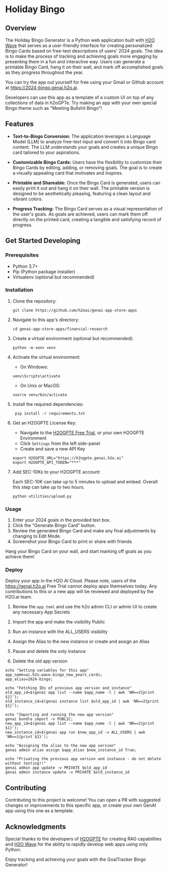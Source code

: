 # Holiday Bingo

## Overview

The Holiday Bingo Generator is a Python web application built with [H2O Wave](https://wave.h2o.ai) that serves as a user-friendly interface for creating personalized Bingo Cards based on free-text descriptions of users' 2024 goals. The idea is to make the process of tracking and achieving goals more engaging by presenting them in a fun and interactive way. Users can generate a printable Bingo Card, hang it on their wall, and mark off accomplished goals as they progress throughout the year.

You can try the app out yourself for free using your Gmail or Github account at 
https://2024-bingo.genai.h2o.ai. 

Developers can use this app as a template of a custom UI on top of any collections 
of data in h2oGPTe. Try making an app with your own special Bingo theme such 
as "Meeting Bullshit Bingo"!

## Features

- **Text-to-Bingo Conversion:** The application leverages a Language Model (LLM) to analyze free-text input and convert it into Bingo card content. The LLM understands your goals and creates a unique Bingo card tailored to your aspirations.

- **Customizable Bingo Cards:** Users have the flexibility to customize their Bingo Cards by editing, adding, or removing goals. The goal is to create a visually appealing card that motivates and inspires.

- **Printable and Shareable:** Once the Bingo Card is generated, users can easily print it out and hang it on their wall. The printable version is designed to be aesthetically pleasing, featuring a clean layout and vibrant colors.

- **Progress Tracking:** The Bingo Card serves as a visual representation of the user's goals. As goals are achieved, users can mark them off directly on the printed card, creating a tangible and satisfying record of progress.

## Get Started Developing

### Prerequisites
* Python 3.7+ 
* Pip (Python package installer)
* Virtualenv (optional but recommended)

### Installation
1. Clone the repository:
    ```shell script
    git clone https://github.com/h2oai/genai-app-store-apps
    ```

2. Navigate to this app's directory:
    ```shell script
    cd genai-app-store-apps/financial-research
    ```
   
3. Create a virtual environment (optional but recommended):
    ```shell script
    python -m venv venv
    ```
4. Activate the virtual environment:
    * On Windows:
    ```shell script
    venv\Scripts\activate
    ```
    * On Unix or MacOS:
    ```shell script
    source venv/bin/activate
    ```
5. Install the required dependencies:
   ```shell script
    pip install -r requirements.txt
    ```

6. Get an H2OGPTE License Key:
    * Navigate to the [H2OGPTE Free Trial](https://h2ogpte.genai.h2o.ai), or your own 
    H2OGPTE Environment
    * Click `Settings` from the left side-panel
    * Create and save a new API Key
    ```shell script
    export H2OGPTE_URL="https://h2ogpte.genai.h2o.ai"
    export H2OGPTE_API_TOKEN="***"
    ```
   
7. Add SEC-10Ks to your H2OGPTE account:

    Each SEC-10K can take up to 5 minutes to upload and embed. Overall this step can 
    take up to two hours. 
    ```shell script
    python utilities/upload.py 
    ```
   
### Usage

1. Enter your 2024 goals in the provided text box.
2. Click the "Generate Bingo Card" button.
4. Review the generated Bingo Card and make any final adjustments by changing to Edit Mode.
5. Screenshot your Bingo Card to print or share with friends.

Hang your Bingo Card on your wall, and start marking off goals as you achieve them!

### Deploy

Deploy your app in the H2O AI Cloud. Please note, users of the https://genai.h2o.ai 
Free Trial cannot deploy apps themselves today. Any contributions to this or a new app 
will be reviewed and deployed by the H2O.ai team.

1. Review the `app.toml` and use the h2o admin CLI or admin UI to create any 
necessary App Secrets

2. Import the app and make the visibility Public

3. Run an instance with the ALL_USERS visibility

4. Assign the Alias to the new instance or create and assign an Alias

5. Pause and delete the only instance

6. Delete the old app version

```shell script
echo "Setting variables for this app"
app_name=ai.h2o.wave.bingo_new_years_cards;
app_alias=2024-bingo;

echo "Fetching IDs of previous app version and instance"
old_app_id=$(genai app list --name $app_name -l | awk 'NR==2{print $1}');
old_instance_id=$(genai instance list $old_app_id | awk 'NR==2{print $1}');

echo "Importing and running the new app version"
genai bundle import -v PUBLIC;
new_app_id=$(genai app list --name $app_name -l | awk 'NR==2{print $1}');
new_instance_id=$(genai app run $new_app_id -v ALL_USERS | awk 'NR==1{print $2}');

echo "Assigning the alias to the new app version"
genai admin alias assign $app_alias $new_instance_id True;

echo "Privating the previous app version and instance - do not delete without testing!!"
genai admin app update -v PRIVATE $old_app_id
genai admin instance update -v PRIVATE $old_instance_id
```

## Contributing

Contributing to this project is welcome! You can open a PR with suggested changes or 
improvements to this specific app, or create your own GenAI app using this one as a 
template.


## Acknowledgments

Special thanks to the developers of 
[H2OGPTE](https://h2o.ai/platform/enterprise-h2ogpte/) for creating RAG capabilities 
and [H2O Wave](https://wave.h2o.ai) for the ability to rapidly develop web apps using 
only Python.

Enjoy tracking and achieving your goals with the GoalTracker Bingo Generator!